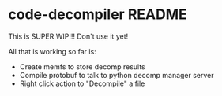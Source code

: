 # code-decompiler README

This is SUPER WIP!!! Don't use it yet!

All that is working so far is:
* Create memfs to store decomp results
* Compile protobuf to talk to python decomp manager server
* Right click action to "Decompile" a file

